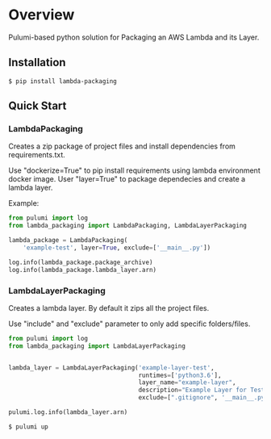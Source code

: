 # Overview

Pulumi-based python solution for Packaging an AWS Lambda and its Layer.

## Installation
```
$ pip install lambda-packaging
```
## Quick Start

### LambdaPackaging
Creates a zip package of project files and install dependencies from requirements.txt.

Use "dockerize=True" to pip install requirements using lambda environment docker image.
User "layer=True" to package dependecies and create a lambda layer. 

Example: 

``` python
from pulumi import log
from lambda_packaging import LambdaPackaging, LambdaLayerPackaging

lambda_package = LambdaPackaging(
    'example-test', layer=True, exclude=['__main__.py'])

log.info(lambda_package.package_archive)
log.info(lambda_package.lambda_layer.arn)

```

### LambdaLayerPackaging
Creates a lambda layer. By default it zips all the project files.

Use "include" and "exclude" parameter to only add specific folders/files.

```python
from pulumi import log
from lambda_packaging import LambdaLayerPackaging


lambda_layer = LambdaLayerPackaging('example-layer-test',
                                    runtimes=['python3.6'],
                                    layer_name="example-layer",
                                    description="Example Layer for Testing",
                                    exclude=[".gitignore", '__main__.py'])

pulumi.log.info(lambda_layer.arn)

```

```bash
$ pulumi up
```